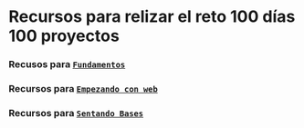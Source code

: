 # Recursos para relizar el reto 100 días 100 proyectos

### Recusos para <a href="https://github.com/xVrzBx/100Days100Proyects/tree/main?tab=readme-ov-file#fundamentos">`Fundamentos`</a>


### Recursos para <a href="https://github.com/xVrzBx/100Days100Proyects/tree/main?tab=readme-ov-file#empezando-con-web">`Empezando con web`</a>

### Recursos para <a href="https://github.com/xVrzBx/100Days100Proyects/tree/main?tab=readme-ov-file#sentando-bases">`Sentando Bases`</a>


